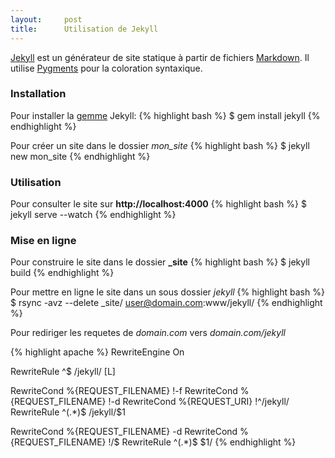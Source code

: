 ```yaml
---
layout:     post
title:      Utilisation de Jekyll
---
```


[Jekyll] est un générateur de site statique à partir de fichiers [Markdown]. Il utilise [Pygments] pour la coloration syntaxique.

### Installation

Pour installer la [gemme][RubyGems] Jekyll:
{% highlight bash %}
$ gem install jekyll
{% endhighlight %}

Pour créer un site dans le dossier *mon_site*
{% highlight bash %}
$ jekyll new mon_site
{% endhighlight %}

### Utilisation

Pour consulter le site sur **http://localhost:4000**
{% highlight bash %}
$ jekyll serve --watch
{% endhighlight %}

### Mise en ligne

Pour construire le site dans le dossier **\_site**
{% highlight bash %}
$ jekyll build
{% endhighlight %}

Pour mettre en ligne le site dans un sous dossier *jekyll*
{% highlight bash %}
$ rsync -avz --delete _site/ user@domain.com:www/jekyll/
{% endhighlight %}

Pour rediriger les requetes de *domain.com* vers *domain.com/jekyll*

{% highlight apache %}
RewriteEngine On

RewriteRule ^$ /jekyll/ [L]

RewriteCond %{REQUEST_FILENAME} !-f
RewriteCond %{REQUEST_FILENAME} !-d
RewriteCond %{REQUEST_URI} !^/jekyll/
RewriteRule ^(.*)$  /jekyll/$1

RewriteCond %{REQUEST_FILENAME} -d
RewriteCond %{REQUEST_FILENAME} !/$
RewriteRule ^(.*)$  $1/
{% endhighlight %}


[RubyGems]: http://rubygems.org/
[Jekyll]: http://jekyllrb.com/
[Pygments]: http://pygments.org/
[Markdown]: http://daringfireball.net/projects/markdown/